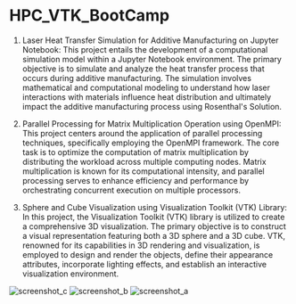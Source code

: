 # HPC_VTK_BootCamp
1. Laser Heat Transfer Simulation for Additive Manufacturing on Jupyter Notebook:
This project entails the development of a computational simulation model within a Jupyter Notebook environment. The primary objective is to simulate and analyze the heat transfer process that occurs during additive manufacturing.
The simulation involves mathematical and computational modeling to understand how laser interactions with materials influence heat distribution and ultimately impact the additive manufacturing process using Rosenthal's Solution.

2. Parallel Processing for Matrix Multiplication Operation using OpenMPI:
This project centers around the application of parallel processing techniques, specifically employing the OpenMPI framework. The core task is to optimize the computation of matrix multiplication by distributing the workload across multiple computing nodes.
Matrix multiplication is known for its computational intensity, and parallel processing serves to enhance efficiency and performance by orchestrating concurrent execution on multiple processors.

3. Sphere and Cube Visualization using Visualization Toolkit (VTK) Library:
In this project, the Visualization Toolkit (VTK) library is utilized to create a comprehensive 3D visualization. The primary objective is to construct a visual representation featuring both a 3D sphere and a 3D cube.
VTK, renowned for its capabilities in 3D rendering and visualization, is employed to design and render the objects, define their appearance attributes, incorporate lighting effects, and establish an interactive visualization environment.


![screenshot_c](https://github.com/siddhantxshirguppe/HPC_VTK_BootCamp/assets/28926200/920bd3c4-dcd6-4bcb-94b7-09a12e494de4)
![screenshot_b](https://github.com/siddhantxshirguppe/HPC_VTK_BootCamp/assets/28926200/99759db1-d0c5-4579-b94f-7d2d87c3f7d4)
![screenshot_a](https://github.com/siddhantxshirguppe/HPC_VTK_BootCamp/assets/28926200/a4f3759e-f399-4daf-919c-ffe3cf1ca459)
